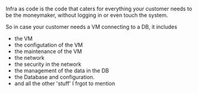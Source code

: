 Infra as code is the code that caters for everything your customer needs to be the moneymaker, without logging in or even touch the system.

So in case your customer needs a VM connecting to a DB, it includes 
* the VM
* the configutation of the VM
* the maintenance of the VM
* the network
* the security in the network
* the management of the data in the DB
* the Database and configuration.
* and all the other 'stuff' I frgot to mention
